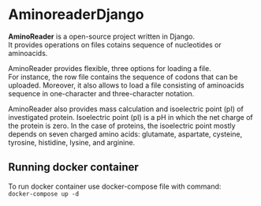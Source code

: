 # AminoreaderDjango

**AminoReader** is a open-source project written in Django.  
It provides operations on files cotains sequence of nucleotides or aminoacids.


AminoReader provides flexible, three options for loading a file.  
For instance, the row file contains the sequence of codons that can be uploaded. Moreover, it also allows to
load a file consisting of aminoacids sequence in one-character and three-character notation.

AminoReader also provides mass calculation and isoelectric point (pI) of investigated protein.
Isoelectric point (pI) is a pH in which the net charge of the protein is zero.
In the case of proteins, the isoelectric point mostly depends on seven charged amino acids:
glutamate, aspartate, cysteine, tyrosine, histidine, lysine, and arginine.


## Running docker container

To run docker container use docker-compose file  with command:  
`docker-compose up -d `

